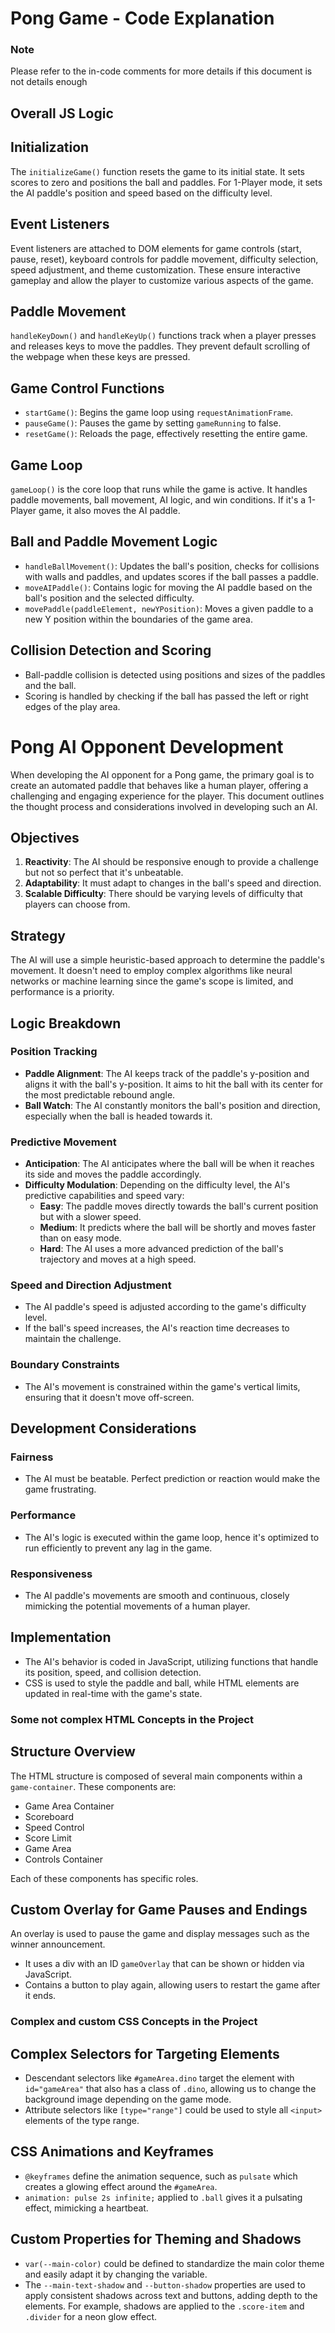 # Pong Game - Code Explanation

### Note

Please refer to the in-code comments for more details if this document is not details enough

## Overall JS Logic

## Initialization

The `initializeGame()` function resets the game to its initial state. It sets scores to zero and positions the ball and paddles. For 1-Player mode, it sets the AI paddle's position and speed based on the difficulty level.

## Event Listeners

Event listeners are attached to DOM elements for game controls (start, pause, reset), keyboard controls for paddle movement, difficulty selection, speed adjustment, and theme customization. These ensure interactive gameplay and allow the player to customize various aspects of the game.

## Paddle Movement

`handleKeyDown()` and `handleKeyUp()` functions track when a player presses and releases keys to move the paddles. They prevent default scrolling of the webpage when these keys are pressed.

## Game Control Functions

- `startGame()`: Begins the game loop using `requestAnimationFrame`.
- `pauseGame()`: Pauses the game by setting `gameRunning` to false.
- `resetGame()`: Reloads the page, effectively resetting the entire game.

## Game Loop

`gameLoop()` is the core loop that runs while the game is active. It handles paddle movements, ball movement, AI logic, and win conditions. If it's a 1-Player game, it also moves the AI paddle.

## Ball and Paddle Movement Logic

- `handleBallMovement()`: Updates the ball's position, checks for collisions with walls and paddles, and updates scores if the ball passes a paddle.
- `moveAIPaddle()`: Contains logic for moving the AI paddle based on the ball's position and the selected difficulty.
- `movePaddle(paddleElement, newYPosition)`: Moves a given paddle to a new Y position within the boundaries of the game area.


## Collision Detection and Scoring

- Ball-paddle collision is detected using positions and sizes of the paddles and the ball.
- Scoring is handled by checking if the ball has passed the left or right edges of the play area.

# Pong AI Opponent Development

When developing the AI opponent for a Pong game, the primary goal is to create an automated paddle that behaves like a human player, offering a challenging and engaging experience for the player. This document outlines the thought process and considerations involved in developing such an AI.

## Objectives

1. **Reactivity**: The AI should be responsive enough to provide a challenge but not so perfect that it's unbeatable.
2. **Adaptability**: It must adapt to changes in the ball's speed and direction.
3. **Scalable Difficulty**: There should be varying levels of difficulty that players can choose from.

## Strategy

The AI will use a simple heuristic-based approach to determine the paddle's movement. It doesn't need to employ complex algorithms like neural networks or machine learning since the game's scope is limited, and performance is a priority.

## Logic Breakdown

### Position Tracking

- **Paddle Alignment**: The AI keeps track of the paddle's y-position and aligns it with the ball's y-position. It aims to hit the ball with its center for the most predictable rebound angle.
- **Ball Watch**: The AI constantly monitors the ball's position and direction, especially when the ball is headed towards it.

### Predictive Movement

- **Anticipation**: The AI anticipates where the ball will be when it reaches its side and moves the paddle accordingly.
- **Difficulty Modulation**: Depending on the difficulty level, the AI's predictive capabilities and speed vary:
  - **Easy**: The paddle moves directly towards the ball's current position but with a slower speed.
  - **Medium**: It predicts where the ball will be shortly and moves faster than on easy mode.
  - **Hard**: The AI uses a more advanced prediction of the ball's trajectory and moves at a high speed.

### Speed and Direction Adjustment

- The AI paddle's speed is adjusted according to the game's difficulty level.
- If the ball's speed increases, the AI's reaction time decreases to maintain the challenge.

### Boundary Constraints

- The AI's movement is constrained within the game's vertical limits, ensuring that it doesn't move off-screen.

## Development Considerations

### Fairness

- The AI must be beatable. Perfect prediction or reaction would make the game frustrating.

### Performance

- The AI's logic is executed within the game loop, hence it's optimized to run efficiently to prevent any lag in the game.

### Responsiveness

- The AI paddle's movements are smooth and continuous, closely mimicking the potential movements of a human player.

## Implementation

- The AI's behavior is coded in JavaScript, utilizing functions that handle its position, speed, and collision detection.
- CSS is used to style the paddle and ball, while HTML elements are updated in real-time with the game's state.



### Some not complex HTML Concepts in the Project

## Structure Overview
The HTML structure is composed of several main components within a `game-container`. These components are:
- Game Area Container
- Scoreboard
- Speed Control
- Score Limit
- Game Area
- Controls Container

Each of these components has specific roles.

## Custom Overlay for Game Pauses and Endings
An overlay is used to pause the game and display messages such as the winner announcement. 
- It uses a div with an ID `gameOverlay` that can be shown or hidden via JavaScript.
- Contains a button to play again, allowing users to restart the game after it ends.



### Complex and custom CSS Concepts in the Project

## Complex Selectors for Targeting Elements
- Descendant selectors like `#gameArea.dino` target the element with `id="gameArea"` that also has a class of `.dino`, allowing us to change the background image depending on the game mode.
- Attribute selectors like `[type="range"]` could be used to style all `<input>` elements of the type range.

## CSS Animations and Keyframes
- `@keyframes` define the animation sequence, such as `pulsate` which creates a glowing effect around the `#gameArea`.
- `animation: pulse 2s infinite;` applied to `.ball` gives it a pulsating effect, mimicking a heartbeat.

## Custom Properties for Theming and Shadows
- `var(--main-color)` could be defined to standardize the main color theme and easily adapt it by changing the variable.
- The `--main-text-shadow` and `--button-shadow` properties are used to apply consistent shadows across text and buttons, adding depth to the elements. For example, shadows are applied to the `.score-item` and `.divider` for a neon glow effect.